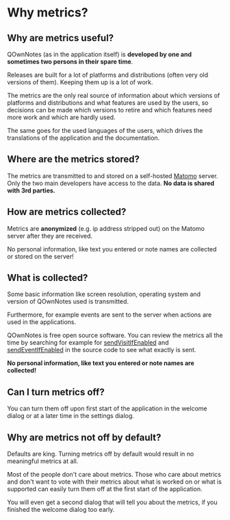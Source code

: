 # Why metrics?

## Why are metrics useful?

QOwnNotes (as in the application itself) is **developed by one and sometimes two persons in their spare time**.

Releases are built for a lot of platforms and distributions (often very old versions of them). Keeping them up is a lot of work.

The metrics are the only real source of information about which versions of platforms and distributions and what features are used by the users, so decisions can be made which versions to retire and which features need more work and which are hardly used.

The same goes for the used languages of the users, which drives the translations of the application and the documentation.

## Where are the metrics stored?

The metrics are transmitted to and stored on a self-hosted [Matomo](https://matomo.org/) server. Only the two main developers have access to the data. **No data is shared with 3rd parties.**

## How are metrics collected?

Metrics are **anonymized** (e.g. ip address stripped out) on the Matomo server after they are received.

No personal information, like text you entered or note names are collected or stored on the server!

## What is collected?

Some basic information like screen resolution, operating system and version of QOwnNotes used is transmitted.

Furthermore, for example events are sent to the server when actions are used in the applications.

QOwnNotes is free open source software. You can review the metrics all the time by searching for example for [sendVisitIfEnabled](https://github.com/pbek/QOwnNotes/search?q=sendVisitIfEnabled) and [sendEventIfEnabled](https://github.com/pbek/QOwnNotes/search?q=sendEventIfEnabled) in the source code to see what exactly is sent.

**No personal information, like text you entered or note names are collected!**

## Can I turn metrics off?

You can turn them off upon first start of the application in the welcome dialog or at a later time in the settings dialog.

## Why are metrics not off by default?

Defaults are king. Turning metrics off by default would result in no meaningful metrics at all.

Most of the people don't care about metrics. Those who care about metrics and don't want to vote with their metrics about what is worked on or what is supported can easily turn them off at the first start of the application.

You will even get a second dialog that will tell you about the metrics, if you finished the welcome dialog too early.
